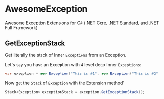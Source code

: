 # AwesomeException
Awesome Exception Extensions for C# (.NET Core, .NET Standard, and .NET Full Framework)

## GetExceptionStack
Get literally the stack of Inner `Exceptions` from an Exception.

Let's say you have an Exception with 4 level deep Inner `Exceptions`:
````csharp
var exception = new Exception("This is #1", new Exception("This is #2", new Exception("This is #3", new Exception("This is #4"))));
````
Now get the `Stack` of `Exception` with the Extension method"
````csharp
Stack<Exception> exceptionStack = exception.GetExceptionStack();
````
